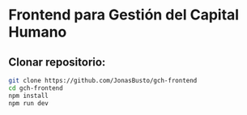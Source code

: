 # Frontend para Gestión del Capital Humano

## Clonar repositorio:

```sh
git clone https://github.com/JonasBusto/gch-frontend
cd gch-frontend
npm install
npm run dev
```
